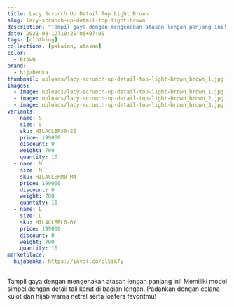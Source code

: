 ```yaml
---
title: Lacy Scrunch Up Detail Top Light Brown
slug: lacy-scrunch-up-detail-top-light-brown
description: "Tampil gaya dengan mengenakan atasan lengan panjang ini! Memiliki model simpel dengan detail tali kerut di bagian lengan. Padankan dengan celana kulot dan hijab warna netral serta loafers favoritmu!"
date: 2021-08-12T10:25:05+07:00
tags: [clothing]
collections: [pakaian, atasan]
color:
  - brown
brand:
  - hijabenka
thumbnail: uploads/lacy-scrunch-up-detail-top-light-brown_brown_1.jpg
images:
  - image: uploads/lacy-scrunch-up-detail-top-light-brown_brown_1.jpg
  - image: uploads/lacy-scrunch-up-detail-top-light-brown_brown_2.jpg
  - image: uploads/lacy-scrunch-up-detail-top-light-brown_brown_3.jpg
variants:
  - name: S
    size: S
    sku: HILACLBRS0-2E
    price: 199000
    discount: 0
    weight: 700
    quantity: 10
  - name: M
    size: M
    sku: HILACLBRM0-M4
    price: 199000
    discount: 0
    weight: 700
    quantity: 10
  - name: L
    size: L
    sku: HILACLBRL0-6Y
    price: 199000
    discount: 0
    weight: 700
    quantity: 10
marketplace:
  hijabenka: https://invol.co/cl5ik7y
---
```


Tampil gaya dengan mengenakan atasan lengan panjang ini! Memiliki model simpel dengan detail tali kerut di bagian lengan. Padankan dengan celana kulot dan hijab warna netral serta loafers favoritmu!
